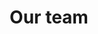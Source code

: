 ---
title: Our team
description: We've built an amazing team of developers, marketers, designers and sales people.
type: about
---
